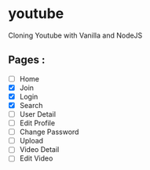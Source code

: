 # youtube

Cloning Youtube with Vanilla and NodeJS

## Pages :

- [ ] Home
- [x] Join
- [x] Login
- [x] Search
- [ ] User Detail
- [ ] Edit Profile 
- [ ] Change Password
- [ ] Upload
- [ ] Video Detail
- [ ] Edit Video